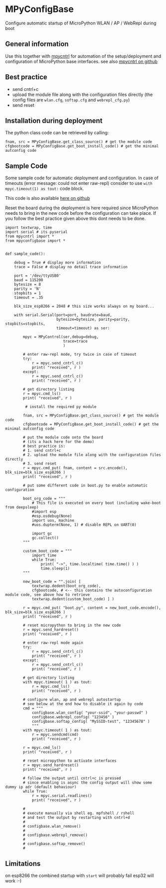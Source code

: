 
# MPyConfigBase

Configure automatic startup of MicroPython WLAN / AP / WebRepl during boot 

## General information

Use this together with [mpycntrl](https://pypi.org/project/mpycntrl/) for automation of the setup/deployment and configuration of MicroPython base interfaces. see also [mpycntrl on github](https://github.com/kr-g/mpycntrl)

## Best practice

* send cntrl+c
* upload the module file along with the configuration files directly (the config files are `wlan.cfg`, `softap.cfg` and `webrepl_cfg.py`)
* send reset

## Installation during deployment

The python class code can be retrieved by calling:

    fnam, src = MPyConfigBase.get_class_source() # get the module code
    cfgbootcode = MPyConfigBase.get_boot_install_code() # get the minimal autconfig code
 

## Sample Code

Some sample code for automatic deployment and configuration. In case of timeouts (error message: could not enter raw-repl) consider to use `with mpyc.timeout(1) as tout:` code block. 

This code is also available [here on github](https://github.com/kr-g/mpyconfigbase)

Reset the board during the deployment is here required since MicroPython needs to bring in the new code before the configuration can take place. If you follow the best practice given above this dont needs to be done.


    import textwrap, time
    import serial # its pyserial 
    from mpycntrl import *
    from mpyconfigbase import *


    def sample_code():
        
        debug = True # display more information 
        trace = False # display no detail trace information 

        port = '/dev/ttyUSB0'
        baud = 115200
        bytesize = 8
        parity = 'N'
        stopbits = 1
        timeout = .35
        
        blk_size_esp8266 = 2048 # this size works always on my board...

        with serial.Serial(port=port, baudrate=baud,
                           bytesize=bytesize, parity=parity, stopbits=stopbits,
                           timeout=timeout) as ser:

            mpyc = MPyControl(ser,debug=debug,
                              trace=trace
                              )
                
            # enter raw-repl mode, try twice in case of timeout
            try:
                r = mpyc.send_cntrl_c()
                print( "received", r )
            except:
                r = mpyc.send_cntrl_c()
                print( "received", r )
            
            # get directory listing
            r = mpyc.cmd_ls()
            print( "received", r )
     
             # install the required py module
     
            fnam, src = MPyConfigBase.get_class_source() # get the module code
            cfgbootcode = MPyConfigBase.get_boot_install_code() # get the minimal autconfig code
     
            # put the module code onto the board
            # (its a hack here for the demo)
            # best practice is:
            # 1. send cntrl+c
            # 2. upload the module file along with the configuration files directly
            # 3. send reset
            r = mpyc.cmd_put( fnam, content = src.encode(), blk_size=blk_size_esp8266 )
            print( "received", r )

            # put some different code in boot.py to enable automatic configuration

            boot_org_code = """
                # This file is executed on every boot (including wake-boot from deepsleep)
                #import esp
                #esp.osdebug(None)
                import uos, machine
                #uos.dupterm(None, 1) # disable REPL on UART(0)

                import gc
                gc.collect()
            """
            
            custom_boot_code = """
                import time
                while True:
                    print( "->", time.localtime( time.time() ) )
                    time.sleep(1)
            """
            
            new_boot_code = "".join( [
                textwrap.dedent(boot_org_code),
                cfgbootcode, # <-- this contains the autoconfiguration module code, see above how to retrieve 
                textwrap.dedent(custom_boot_code) ] )
            
            r = mpyc.cmd_put( "boot.py", content = new_boot_code.encode(), blk_size=blk_size_esp8266 )
            print( "received", r )
           
            # reset micropython to bring in the new code
            r = mpyc.send_hardreset()
            print( "received", r )
                  
            # enter raw-repl mode again
            try:
                r = mpyc.send_cntrl_c()
                print( "received", r )
            except:
                r = mpyc.send_cntrl_c()
                print( "received", r )

            # get directory listing
            with mpyc.timeout( 1 ) as tout:
                r = mpyc.cmd_ls()
                print( "received", r )

            # configure wlan, ap and webrepl autostartup
            # see below at the end how to disable it again by code
            cmd = """
                configbase.wlan_config( "your-ssid", "your-passwd" )
                configbase.webrepl_config( "123456" )
                configbase.softap_config( "MySSID-test", "12345678" )
                """
            with mpyc.timeout( 1 ) as tout:
                r = mpyc.sendcmd(cmd)
                print( "received", r )

            r = mpyc.cmd_ls()
            print( "received", r )

            # reset micropython to activate interfaces
            r = mpyc.send_hardreset()
            print( "received", r )
            
            # follow the output until cntrl+c is pressed
            # since enabling is async the config output will show some dummy ip adr (default behaviour)
            while True:
                r = mpyc.serial.readlines()
                print( "received", r )
               
            # 
            # execute manually via shell eg. mpfshell / rshell
            # and test the output by restarting with cntrl+d
            #
            # configbase.wlan_remove()
            #
            # configbase.webrepl_remove()
            #
            # configbase.softap_remove()
            # 
               
## Limitations

on esp8266 the combined startup with `start` will probably fail
esp32 will work :-)


